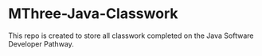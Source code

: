 # MThree-Java-Classwork

This repo is created to store all classwork completed on the Java Software Developer Pathway.
